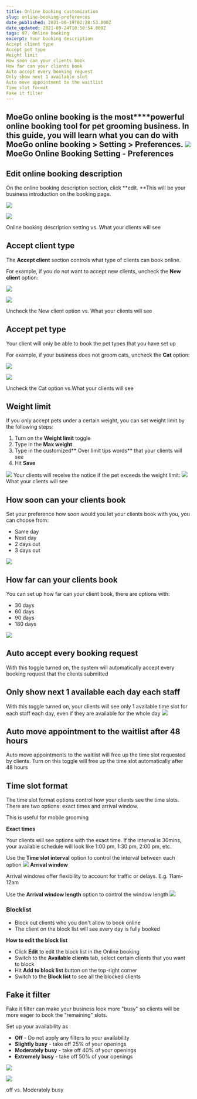 ```yaml
---
title: Online booking customization
slug: online-booking-preferences
date_published: 2021-06-19T02:28:53.000Z
date_updated: 2021-09-24T10:50:54.000Z
tags: 07. Online booking
excerpt: Your booking description
Accept client type
Accept pet type
Weight limit
How soon can your clients book
How far can your clients book
Auto accept every booking request
Only show next 1 available slot
Auto move appointment to the waitlist
Time slot format
Fake it filter
---
```


MoeGo online booking is the **most****powerful** online booking tool for pet grooming business. In this guide, you will learn what you can do with **MoeGo online booking > Setting > Preferences.**
![](__GHOST_URL__/content/images/2021/09/CleanShot-2021-09-12-at-14.53.30@2x.png)MoeGo Online Booking Setting - Preferences
---

## Edit online booking description

On the online booking description section, click **edit. **This will be your business introduction on the booking page. 

![](__GHOST_URL__/content/images/2021/06/OB-description1.png)

![](__GHOST_URL__/content/images/2021/06/OB-description2.png)

Online booking description setting vs. What your clients will see
## Accept client type

The **Accept client** section controls what type of clients can book online.

For example, if you do not want to accept new clients, uncheck the **New client** option:

![](__GHOST_URL__/content/images/2021/06/OB-client-1.png)

![](__GHOST_URL__/content/images/2021/06/OB-client-2.png)

Uncheck the New client option vs. What your clients will see
## Accept pet type

Your client will only be able to book the pet types that you have set up

For example, if your business does not groom cats, uncheck the **Cat** option:

![](__GHOST_URL__/content/images/2021/06/OB-pet-type1.png)

![](__GHOST_URL__/content/images/2021/06/OB-pet-type-2.png)

Uncheck the Cat option vs.What your clients will see
## Weight limit

If you only accept pets under a certain weight, you can set weight limit by the following steps:

1. Turn on the **Weight limit** toggle
2. Type in the **Max weight**
3. Type in the customized** Over limit tips words** that your clients will see
4. Hit **Save**

![](__GHOST_URL__/content/images/2021/06/OB_-_weight_limit.gif)
Your clients will receive the notice if the pet exceeds the weight limit:
![](__GHOST_URL__/content/images/2021/06/OB-overweight.png)What your clients will see
## How soon can your clients book

Set your preference how soon would you let your clients book with you, you can choose from:

- Same day
- Next day
- 2 days out
- 3 days out

![](__GHOST_URL__/content/images/2021/06/OB-how-soon.png)
## How far can your clients book

You can set up how far can your client book, there are options with:

- 30 days
- 60 days
- 90 days
- 180 days

![](__GHOST_URL__/content/images/2021/06/OB-how-far.png)
## Auto accept every booking request

With this toggle turned on, the system will automatically accept every booking request that the clients submitted

## Only show next 1 available each day each staff

With this toggle turned on, your clients will see only 1 available time slot for each staff each day, even if they are available for the whole day
![](__GHOST_URL__/content/images/2021/06/OB-next-1.png)
## Auto move appointment to the waitlist after 48 hours

Auto move appointments to the waitlist will free up the time slot requested by clients. Turn on this toggle will free up the time slot automatically after 48 hours

## Time slot format

The time slot format options control how your clients see the time slots. There are two options: exact times and arrival window.

This is useful for mobile grooming

**Exact times**

Your clients will see options with the exact time. If the interval is 30mins, your available schedule will look like 1:00 pm, 1:30 pm, 2:00 pm, etc.

Use the **Time slot interval** option to control the interval between each option
![](__GHOST_URL__/content/images/2021/06/OB-exact-time.png)
**Arrival window**

Arrival windows offer flexibility to account for traffic or delays. E.g. 11am-12am

Use the **Arrival window length** option to control the window length
![](__GHOST_URL__/content/images/2021/06/Arrival-window-length.png)
### **Blocklist**

- Block out clients who you don't allow to book online
- The client on the block list will see every day is fully booked

**How to edit the block list**

- Click **Edit** to edit the block list in the Online booking
- Switch to the **Available clients** tab, select certain clients that you want to block
- Hit **Add to block list** button on the top-right corner
- Switch to the **Block list** to see all the blocked clients

## Fake it filter

Fake it filter can make your business look more "busy" so clients will be more eager to book the "remaining" slots. 

 Set up your availability as :

- **Off** - Do not apply any filters to your availability
- **Slightly busy** - take off 25% of your openings
- **Moderately busy** - take off 40% of your openings
- **Extremely busy** - take off 50% of your openings

![](__GHOST_URL__/content/images/2021/06/Fake-it-filter-off.png)

![](__GHOST_URL__/content/images/2021/06/Fake-it-filter-on.png)

off vs. Moderately busy

